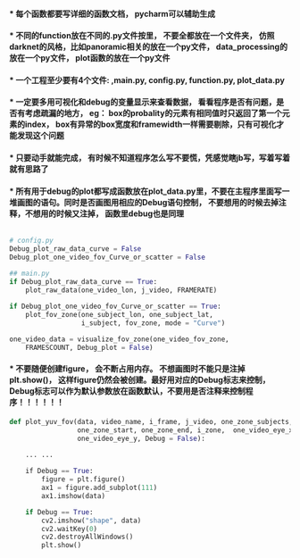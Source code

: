 #### * 每个函数都要写详细的函数文档， pycharm可以辅助生成

#### * 不同的function放在不同的.py文件按里， 不要全都放在一个文件夹， 仿照darknet的风格，比如panoramic相关的放在一个py文件， data_processing的放在一个py文件， plot函数的放在一个py文件

#### * 一个工程至少要有4个文件: ,main.py, config.py, function.py, plot_data.py

#### * 一定要多用可视化和debug的变量显示来查看数据， 看看程序是否有问题，是否有考虑疏漏的地方， eg： box的probality的元素有相同值时只返回了第一个元素的index， box有异常的box宽度和framewidth一样需要剔除，只有可视化才能发现这个问题


#### * 只要动手就能完成， 有时候不知道程序怎么写不要慌，凭感觉瞎jb写，写着写着就有思路了

#### * 所有用于debug的plot都写成函数放在plot_data.py里，不要在主程序里面写一堆画图的语句。同时是否画图用相应的Debug语句控制， 不要想用的时候去掉注释，不想用的时候又注掉， 函数里debug也是同理
```python

# config.py
Debug_plot_raw_data_curve = False
Debug_plot_one_video_fov_Curve_or_scatter = False

## main.py
if Debug_plot_raw_data_curve == True:
    plot_raw_data(one_video_lon, j_video, FRAMERATE)
    
if Debug_plot_one_video_fov_Curve_or_scatter == True:
    plot_fov_zone(one_subject_lon, one_subject_lat,
                  i_subject, fov_zone, mode = "Curve")

one_video_data = visualize_fov_zone(one_video_fov_zone,
    FRAMESCOUNT, Debug_plot = False)

```

#### * 不要随便创建figure， 会不断占用内存。 不想画图时不能只是注掉plt.show()， 这样figure仍然会被创建。最好用对应的Debug标志来控制， Debug标志可以作为默认参数放在函数默认，不要用是否注释来控制程序！！！！！！
``` python
def plot_yuv_fov(data, video_name, i_frame, j_video, one_zone_subjects,
                 one_zone_start, one_zone_end, i_zone,  one_video_eye_x,
                 one_video_eye_y, Debug = False):

    ... ... 
    
    if Debug == True:
        figure = plt.figure()
        ax1 = figure.add_subplot(111)
        ax1.imshow(data)

    if Debug == True:
        cv2.imshow("shape", data)
        cv2.waitKey(0)
        cv2.destroyAllWindows()
        plt.show()    
```
